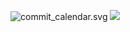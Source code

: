 ![commit_calendar.svg](https://ryanrigato.com/github/commit_calendar.svg)
<img src="https://ryanrigato.com/github/commit_calendar.svg">